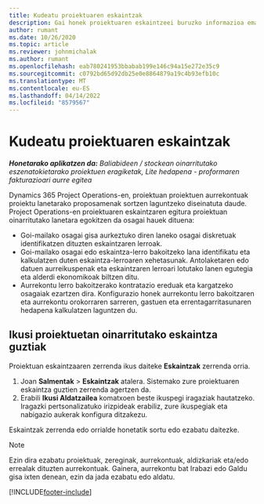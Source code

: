 ```yaml
---
title: Kudeatu proiektuaren eskaintzak
description: Gai honek proiektuaren eskaintzeei buruzko informazioa ematen du.
author: rumant
ms.date: 10/26/2020
ms.topic: article
ms.reviewer: johnmichalak
ms.author: rumant
ms.openlocfilehash: eab780241953bbabab199e146c94a15e272e35c9
ms.sourcegitcommit: c0792bd65d92db25e0e8864879a19c4b93efb10c
ms.translationtype: MT
ms.contentlocale: eu-ES
ms.lasthandoff: 04/14/2022
ms.locfileid: "8579567"
---
```

# <a name="manage-project-quotes"></a>Kudeatu proiektuaren eskaintzak

_**Honetarako aplikatzen da:** Baliabideen / stockean oinarritutako eszenatokietarako proiektuen eragiketak, Lite hedapena - proformaren fakturazioari aurre egitea_

Dynamics 365 Project Operations-en, proiektuan proiektuen aurrekontuak proiektu lanetarako proposamenak sortzen laguntzeko diseinatuta daude. Project Operations-en proiektuaren eskaintzaren egitura proiektuan oinarritutako lanetara egokitzen da osagai hauek dituena:

  - Goi-mailako osagai gisa aurkeztuko diren laneko osagai diskretuak identifikatzen dituzten eskaintzaren lerroak.
  - Goi-mailako osagai edo eskaintza-lerro bakoitzeko lana identifikatu eta kalkulatzen duten eskaintza-lerroaren xehetasunak. Antolaketaren edo datuen aurreikuspenak eta eskaintzaren lerroari lotutako lanen egutegia eta alderdi ekonomikoak biltzen ditu.
  - Aurrekontu lerro bakoitzerako kontratazio ereduak eta kargatzeko osagaiak ezartzen dira. Konfigurazio honek aurrekontu lerro bakoitzaren eta aurrekontu orokorraren sarreren, gastuen eta errentagarritasunaren hedapena kalkulatzen laguntzen du.

## <a name="view-all-project-based-quotes"></a>Ikusi proiektuetan oinarritutako eskaintza guztiak

Proiektuan eskaintzaaren zerrenda ikus daiteke **Eskaintzak** zerrenda orria. 

1. Joan **Salmentak** > **Eskaintzak** atalera. Sistemako zure proiektuaren eskaintza guztien zerrenda agertzen da. 
2. Erabili **Ikusi Aldatzailea** komatxoen beste ikuspegi iragaziak hautatzeko. Iragazki pertsonalizatuko irizpideak erabiliz, zure ikuspegiak eta nabigazio aukerak konfigura ditzakezu.

Eskaintzak zerrenda edo orrialde honetatik sortu edo ezabatu daitezke.

 > [!NOTE]
 > Ezin dira ezabatu proiektuak, zereginak, aurrekontuak, aldizkariak eta/edo errealak dituzten aurrekontuak. Gainera, aurrekontu bat Irabazi edo Galdu gisa ixten denean, ezin da jada ezabatu edo aldatu. 


[!INCLUDE[footer-include](../../includes/footer-banner.md)]
